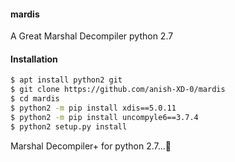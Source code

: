 #### mardis
A Great Marshal Decompiler python 2.7
#### Installation 
````bash
$ apt install python2 git
$ git clone https://github.com/anish-XD-0/mardis
$ cd mardis
$ python2 -m pip install xdis==5.0.11
$ python2 -m pip install uncompyle6==3.7.4
$ python2 setup.py install
````
Marshal Decompiler+ for python 2.7...🧿
